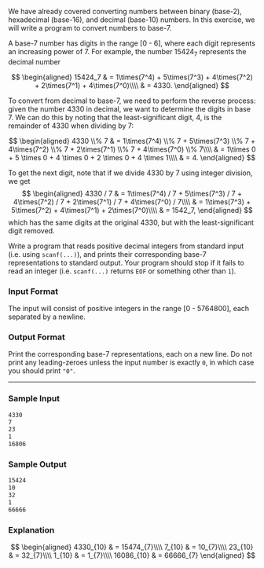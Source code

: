 We have already covered converting numbers between binary (base-2), hexadecimal (base-16), and decimal (base-10) numbers.  In this exercise, we will write a program to convert numbers to base-7.

A base-7 number has digits in the range [0 - 6], where each digit represents an increasing power of 7.  For example, the number $15424_7$ represents the decimal number

$$ \begin{aligned} 15424_7 & = 1\times(7^4) + 5\times(7^3) + 4\times(7^2) + 2\times(7^1) + 4\times(7^0)\\\\ & = 4330. \end{aligned} $$

To convert from decimal to base-7, we need to perform the reverse process: given the number 4330 in decimal, we want to determine the digits in base 7.  We can do this by noting that the least-significant digit, 4, is the remainder of 4330 when dividing by 7:

$$ \begin{aligned} 4330 \\% 7 & = 1\times(7^4) \\% 7 + 5\times(7^3) \\% 7 + 4\times(7^2) \\% 7 + 2\times(7^1) \\% 7 + 4\times(7^0) \\% 7\\\\ & = 1\times 0 + 5 \times 0 + 4 \times 0 + 2 \times 0 + 4 \times 1\\\\ & = 4. \end{aligned} $$

To get the next digit, note that if we divide 4330 by 7 using integer division, we get
$$ \begin{aligned} 4330 / 7 & = 1\times(7^4) / 7 + 5\times(7^3) / 7 + 4\times(7^2) / 7 + 2\times(7^1) / 7 + 4\times(7^0) / 7\\\\ & = 1\times(7^3) + 5\times(7^2) + 4\times(7^1) + 2\times(7^0)\\\\ & = 1542_7, \end{aligned} $$
which has the same digits at the original 4330, but with the least-significant digit removed.

Write a program that reads positive decimal integers from standard input (i.e. using `scanf(...)`), and prints their corresponding base-7 representations to standard output.  Your program should stop if it fails to read an integer (i.e. `scanf(...)` returns `EOF` or something other than `1`).

### Input Format

The input will consist of positive integers in the range [0 - 5764800], each separated by a newline.

### Output Format

Print the corresponding base-7 representations, each on a new line.  Do not print any leading-zeroes unless the input number is exactly `0`, in which case you should print `"0"`.

---

### Sample Input

```default
4330
7
23
1
16806
```

### Sample Output

```default
15424
10
32
1
66666
```

### Explanation

$$ \begin{aligned} 4330_{10} & = 15474_{7}\\\\ 	7_{10} & = 10_{7}\\\\ 23_{10} & = 32_{7}\\\\ 1_{10} & = 1_{7}\\\\ 16086_{10} & = 66666_{7} \end{aligned} $$

